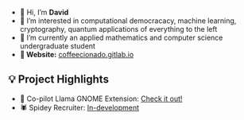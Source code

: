 - 👋 Hi, I’m **David**
- 👀 I’m interested in computational democracacy, machine learning, cryptography, quantum applications of everything to the left
- 🌱 I’m currently an applied mathematics and computer science undergraduate student
- **🔗 Website:** [coffeecionado.gitlab.io](https://coffeecionado.gitlab.io)

**💡 Project Highlights**
---
- 🦙 Co-pilot Llama GNOME Extension: [Check it out!](https://coffeecionado.gitlab.io/Penguin-AI-Chatbot-for-GNOME/)
- 🕷️ Spidey Recruiter: [In-development](#)